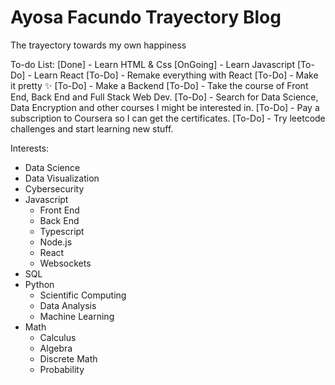# Ayosa Facundo Trayectory Blog
 The trayectory towards my own happiness

To-do List:
[Done]    - Learn HTML & Css
[OnGoing] - Learn Javascript
[To-Do]   - Learn React
[To-Do]        - Remake everything with React
[To-Do]        - Make it pretty ✨
[To-Do]        - Make a Backend
[To-Do]   - Take the course of Front End, Back End and Full Stack Web Dev.
[To-Do]   - Search for Data Science, Data Encryption and other courses I might be interested in.
[To-Do]   - Pay a subscription to Coursera so I can get the certificates.
[To-Do]   - Try leetcode challenges and start learning new stuff.


Interests:
- Data Science
- Data Visualization
- Cybersecurity
- Javascript
    - Front End
    - Back End
    - Typescript
    - Node.js
    - React
    - Websockets
- SQL
- Python
    - Scientific Computing
    - Data Analysis
    - Machine Learning
- Math
    - Calculus
    - Algebra
    - Discrete Math
    - Probability